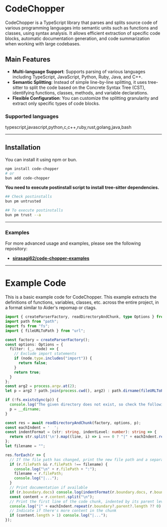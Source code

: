 # CodeChopper

CodeChopper is a TypeScript library that parses and splits source code of various programming languages into semantic units such as functions and classes, using syntax analysis. It allows efficient extraction of specific code blocks, automatic documentation generation, and code summarization when working with large codebases.

## Main Features

* **Multi-language Support**: Supports parsing of various languages including TypeScript, JavaScript, Python, Ruby, Java, and C++. 
* **Semantic Splitting**: Instead of simple line-by-line splitting, it uses tree-sitter to split the code based on the Concrete Syntax Tree (CST), identifying functions, classes, methods, and variable declarations. 
* **Flexible Configuration**: You can customize the splitting granularity and extract only specific types of code blocks.

### Supported languages
typescript,javascript,python,c,c++,ruby,rust,golang,java,bash

-----

## Installation

You can install it using npm or bun.

```bash
npm install code-chopper
# or
bun add code-chopper
```

**You need to execute postinstall script to install tree-sitter dependencies.**

```bash
## Check postinstalls
bun pm untrusted

## To execute postinstalls
bun pm trust --a
```
-----


### Examples

For more advanced usage and examples, please see the following repository:

* **[sirasagi62/code-chopper-examples](https://github.com/sirasagi62/code-chopper-examples)**

-----

# Example Code
This is a basic example code for CodeChopper. This example extracts the definitions of functions, variables, classes, etc. across the entire project, in a format similar to Aider's repomap or ctags.
```typescript
import { createParserFactory, readDirectoryAndChunk, type Options } from "code-chopper";
import path from "path";
import fs from "fs";
import { fileURLToPath } from "url";

const factory = createParserFactory();
const options: Options = {
  filter: (_, node) => {
    // Exclude import statements
    if (node.type.includes("import")) {
      return false;
    }
    return true;
  }
};
const arg2 = process.argv.at(2);
let p = arg2 ? path.join(process.cwd(), arg2) : path.dirname(fileURLToPath(import.meta.url));

if (!fs.existsSync(p)) {
  console.log("The given directory does not exist, so check the following directory instead: ", p);
  p = __dirname;
}

const res = await readDirectoryAndChunk(factory, options, p);
const eachIndent = '  ';
const indentFormat = (str: string, indentLevel: number): string => {
  return str.split('\n').map((line, i) => i === 0 ? "|" + eachIndent.repeat(indentLevel) + line : "|" + line).join('\n');
};
let filename = "";

res.forEach(r => {
  // If the file path has changed, print the new file path and a separator
  if (r.filePath && r.filePath !== filename) {
    console.log("\n" + r.filePath + ":");
    filename = r.filePath;
    console.log("|...");
  }
  // Print documentation if available
  if (r.boundary.docs) console.log(indentFormat(r.boundary.docs, r.boundary.parent?.length ?? 0));
  const content = r.content.split("\n");
  // Print the first line of the code chunk, indented by its parent level
  console.log("|" + eachIndent.repeat(r.boundary?.parent?.length ?? 0) + content[0]);
  // Indicate if there's more content in the chunk
  if (content.length > 1) console.log("|...");
});
```
